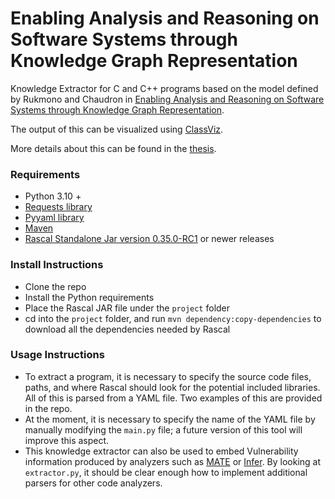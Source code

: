 # Enabling Analysis and Reasoning on Software Systems through Knowledge Graph Representation

Knowledge Extractor for C and C++ programs based on the model defined by Rukmono and Chaudron in [Enabling Analysis and Reasoning on Software Systems through Knowledge Graph Representation](https://ieeexplore.ieee.org/document/10174249).

The output of this can be visualized using [ClassViz](https://github.com/matteasu/classviz).

More details about this can be found in the [thesis](https://github.com/matteasu/MSc-thesis/blob/main/thesis.pdf).

### Requirements
- Python 3.10 +
- [Requests library](https://pypi.org/project/requests/)
- [Pyyaml library](https://pypi.org/project/PyYAML/)
- [Maven](https://maven.apache.org/install.html) 
- [Rascal Standalone Jar version 0.35.0-RC1](https://releases.usethesource.io/maven/org/rascalmpl/rascal/) or newer releases

### Install Instructions
- Clone the repo
- Install the Python requirements
- Place the Rascal JAR file under the `project` folder
- cd into the `project` folder, and run `mvn dependency:copy-dependencies` to download all the dependencies needed by Rascal

### Usage Instructions
- To extract a program, it is necessary to specify the source code files, paths, and where Rascal should look for the potential included libraries. All of this is parsed from a YAML file. Two examples of this are provided in the repo.
- At the moment, it is necessary to specify the name of the YAML file by manually modifying the `main.py` file; a future version of this tool will improve this aspect.
- This knowledge extractor can also be used to embed Vulnerability information produced by analyzers such as [MATE](https://galoisinc.github.io/MATE/index.html) or [Infer](https://fbinfer.com/). By looking at `extractor.py`, it should be clear enough how to implement additional parsers for other code analyzers.
